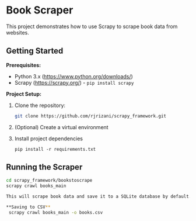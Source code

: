 # Book Scraper

This project demonstrates how to use Scrapy to scrape book data from websites.

## Getting Started

**Prerequisites:**

- Python 3.x (https://www.python.org/downloads/)
- Scrapy (https://scrapy.org/) - `pip install scrapy`

**Project Setup:**

1. Clone the repository:

   ```bash
   git clone https://github.com/rjrizani/scrapy_framework.git

2. (Optional) Create a virtual environment
  
3. Install project dependencies
   ```
   pip install -r requirements.txt

## Running the Scraper
   ```bash
  cd scrapy_framework/bookstoscrape
  scrapy crawl books_main

This will scrape book data and save it to a SQLite database by default.

**Saving to CSV**
    scrapy crawl books_main -o books.csv
